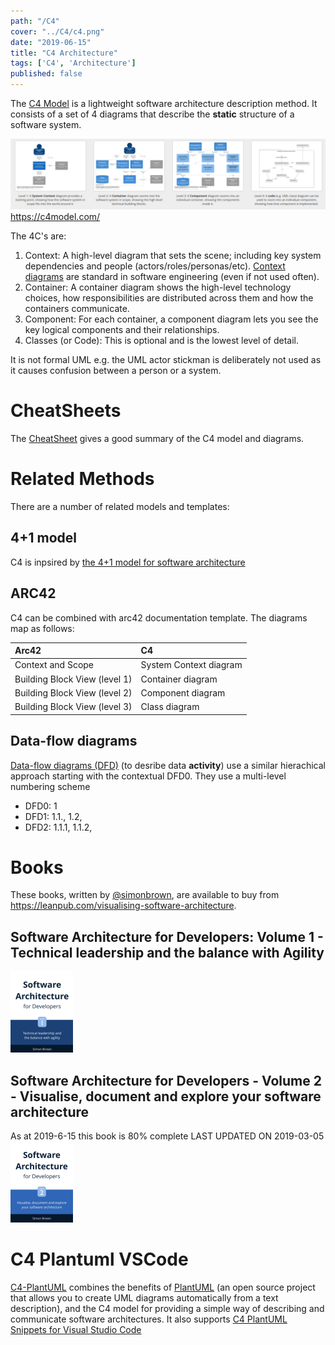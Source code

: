 ```yaml
---
path: "/C4"
cover: "../C4/c4.png"
date: "2019-06-15"
title: "C4 Architecture"
tags: ['C4', 'Architecture']
published: false
---
```



The [C4 Model](https://c4model.com/) is a lightweight software architecture description method. It consists of a set of 4 diagrams that describe the **static** structure of a software system. 

![C4](c4.png)
https://c4model.com/


The 4C's are:
1. Context: A high-level diagram that sets the scene; including key system dependencies
and people (actors/roles/personas/etc). [Context diagrams](https://en.wikipedia.org/wiki/System_context_diagram) are standard in software engineering (even if not used often).
2. Container: A container diagram shows the high-level technology choices, how responsibilities are distributed across them and how the containers communicate.
3. Component: For each container, a component diagram lets you see the key logical
components and their relationships.
4. Classes (or Code): This is optional and is the lowest level of detail.

It is not formal UML e.g. the UML actor stickman is deliberately not used as it causes confusion between a person or a system.

# CheatSheets
The [CheatSheet](http://www.codingthearchitecture.com/2017/04/27/visualising_and_documenting_software_architecture_cheat_sheets.html) gives a good summary of the C4 model and diagrams.


# Related Methods
There are a number of related models and templates:

## 4+1 model

C4 is inpsired by [the 4+1 model for software architecture](https://en.wikipedia.org/wiki/4%2B1_architectural_view_model)


## ARC42
C4 can be combined with arc42 documentation template. The diagrams map as follows:

| Arc42         | C4        
|:------------- |:------------
| Context and Scope             | System Context diagram
| Building Block View (level 1) | Container diagram
| Building Block View (level 2) | Component diagram
| Building Block View (level 3) | Class diagram

## Data-flow diagrams
[Data-flow diagrams (DFD)](https://en.wikipedia.org/wiki/Data-flow_diagram) (to desribe data **activity**) use a similar hierachical approach starting with the contextual DFD0. They use a multi-level numbering scheme 
- DFD0: 1 
- DFD1: 1.1., 1.2, 
- DFD2: 1.1.1, 1.1.2,
 
# Books

These books, written by [@simonbrown](https://twitter.com/simonbrown), are available to buy from https://leanpub.com/visualising-software-architecture. 

## Software Architecture for Developers: Volume 1 - Technical leadership and the balance with Agility
![[Software Architecture for Developers: Volume 1 - Technical leadership and the balance with Agility](https://leanpub.com/b/software-architecture)](swarchv1.png)

## Software Architecture for Developers - Volume 2 - Visualise, document and explore your software architecture
As at 2019-6-15 this book is 80% complete LAST UPDATED ON 2019-03-05
![[Software Architecture for Developers - Volume 2 - Visualise, document and explore your software architecture](https://leanpub.com/visualising-software-architecture)](swarchv2.png)


# C4 Plantuml VSCode 
[C4-PlantUML](https://github.com/RicardoNiepel/C4-PlantUML) combines the benefits of [PlantUML](http://plantuml.com/) (an open source project that allows you to create UML diagrams automatically from a text description), and the C4 model for providing a simple way of describing and communicate software architectures.
It also supports [C4 PlantUML Snippets for Visual Studio Code](https://github.com/RicardoNiepel/C4-PlantUML#snippets-for-visual-studio-code)



 